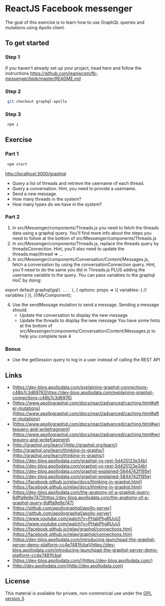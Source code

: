 # ReactJS Facebook messenger

The goal of this exercise is to learn how to use GraphQL queries and mutations using Apollo client.

## To get started

### Step 1

If you haven't already set up your project, head here and follow the instructions https://github.com/leanjscom/fb-messenger/blob/master/README.md


### Step 2
```sh
 git checkout graphql-apollo
 ```

### Step 3
```sh
 npm i
 ```

## Exercise


### Part 1

```sh
 npm start
 ```

[http://localhost:3000/graphiql](http://localhost:3000/graphiql)

* Query a list of threads and retrieve the username of each thread.
* Query a conversation. Hint, you need to provide a username.
* Send a new message.
* How many threads in the system?
* How many types do we have in the system?

### Part 2

1. In src/Messenger/components/Threads.js you need to fetch the threads data using a graphql query. You'll find more info about the steps you need to follow at the bottom of src/Messenger/components/Threads.js
2. In src/Messenger/components/Threads.js, replace the threads query by threadsConnection. Hint, you'll also need to update the threads.map(thread => ...
3. In src/Messenger/components/Conversation/Content/Messages.js, fetch a conversation by using the conversationConnection query. Hint, you'll need to do the same you did in Threads.js PLUS adding the username variable to the query. You can pass variables to the graphql HoC by doing:

export default graphql(gql`{ ... }`, {
  options: props => ({
    variables: {
        // variables
     }
  }),
})(MyComponent);

4. Use the sendMessage mutation to send a message. Sending a message should:
    * Update the conversation to display the new message
    * Update the threads to display the new message
You have some hints at the bottom of src/Messenger/components/Conversation/Content/Messages.js to help you complete task 4

### Bonus

* Use the getSession query to log in a user instead of calling the REST API

## Links

*  [https://dev-blog.apollodata.com/explaining-graphql-connections-c48b7c3d6976](https://dev-blog.apollodata.com/explaining-graphql-connections-c48b7c3d6976)
* [https://www.apollographql.com/docs/react/advanced/caching.html#after-mutations](https://www.apollographql.com/docs/react/advanced/caching.html#after-mutations)
* [https://www.apollographql.com/docs/react/advanced/caching.html#writequery-and-writefragment](https://www.apollographql.com/docs/react/advanced/caching.html#writequery-and-writefragment)
* [http://graphql.org/learn/](http://graphql.org/learn/)
* [http://graphql.org/learn/thinking-in-graphs/](http://graphql.org/learn/thinking-in-graphs/)
* [https://dev-blog.apollodata.com/graphql-vs-rest-5d425123e34b](https://dev-blog.apollodata.com/graphql-vs-rest-5d425123e34b)
* [https://dev-blog.apollodata.com/graphql-explained-5844742f195e](https://dev-blog.apollodata.com/graphql-explained-5844742f195e)
* [https://facebook.github.io/relay/docs/thinking-in-graphql.html](https://facebook.github.io/relay/docs/thinking-in-graphql.html)
* [https://dev-blog.apollodata.com/the-anatomy-of-a-graphql-query-6dffa9e9e747](https://dev-blog.apollodata.com/the-anatomy-of-a-graphql-query-6dffa9e9e747)
* [https://github.com/apollographql/apollo-server](https://github.com/apollographql/apollo-server)
* [https://www.youtube.com/watch?v=PHabPhgRUuU](https://www.youtube.com/watch?v=PHabPhgRUuU)
* [https://facebook.github.io/relay/graphql/connections.htm](https://facebook.github.io/relay/graphql/connections.htm)
* [https://dev-blog.apollodata.com/introducing-launchpad-the-graphql-server-demo-platform-cc4e7481fcba](https://dev-blog.apollodata.com/introducing-launchpad-the-graphql-server-demo-platform-cc4e7481fcba)
* [https://dev-blog.apollodata.com/](https://dev-blog.apollodata.com/)
* [http://dev.apollodata.com](http://dev.apollodata.com)

## License

This material is available for private, non-commercial use under the [GPL version 3](http://www.gnu.org/licenses/gpl-3.0-standalone.html).
